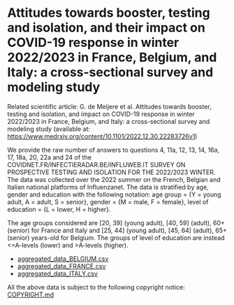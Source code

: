 # Attitudes towards booster, testing and isolation, and their impact on COVID-19 response in winter 2022/2023 in France, Belgium, and Italy: a cross-sectional survey and modeling study

Related scientific article: G. de Meijere et al. Attitudes towards booster, testing and isolation, and impact on COVID-19 response in winter 2022/2023 in France, Belgium, and Italy: a cross-sectional survey and modeling study (available at: https://www.medrxiv.org/content/10.1101/2022.12.30.22283726v1)

We provide the raw number of answers to questions 4, 11a, 12, 13, 14, 16a, 17, 18a, 20, 22a and 24 of the COVIDNET.FR/INFECTIERADAR.BE/INFLUWEB.IT SURVEY ON PROSPECTIVE TESTING AND ISOLATION FOR THE 2022/2023 WINTER. The data was collected over the 2022 summer on the French, Belgian and Italian national platforms of Influenzanet.
The data is stratified by age, gender and education with the following notation: 
age group = {Y = young adult, A = adult, S = senior}, 
gender = {M = male, F = female}, 
level of education = {L = lower, H = higher}.

The age groups considered are [20, 39] (young adult), [40, 59] (adult), 60+ (senior) for France and Italy and [25, 44] (young adult), [45, 64] (adult), 65+ (senior) years-old for Belgium. The groups of level of education are instead <=A-levels (lower) and >A-levels (higher).

- [aggregated_data_BELGIUM.csv](data/aggregated_data_BELGIUM.csv)
- [aggregated_data_FRANCE.csv](data/aggregated_data_FRANCE.csv)
- [aggregated_data_ITALY.csv](data/aggregated_data_ITALY.csv)

All the above data is subject to the following copyright notice: [COPYRIGHT.md](data/COPYRIGHT.md)
